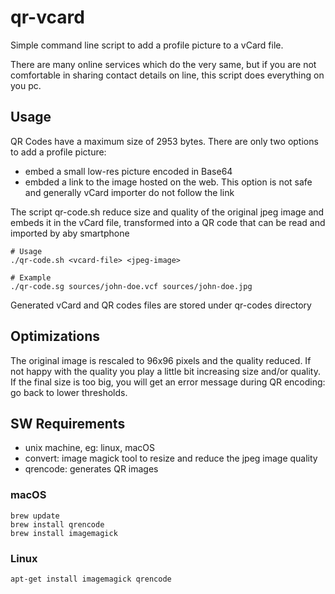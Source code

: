 # qr-vcard

Simple command line script to add a profile picture to a vCard file.

There are many online services which do the very same, but if you are not comfortable in sharing contact details on line, this script does everything on you pc.

## Usage
QR Codes have a maximum size of 2953 bytes. There are only two options to add a profile picture:
* embed a small low-res picture encoded in Base64
* embded a link to the image hosted on the web. This option is not safe and generally vCard importer do not follow the link

The script qr-code.sh reduce size and quality of the original jpeg image and embeds it in the vCard file, transformed into a QR code that can be read and imported by aby smartphone
 
````
# Usage
./qr-code.sh <vcard-file> <jpeg-image>

# Example
./qr-code.sg sources/john-doe.vcf sources/john-doe.jpg
````

Generated vCard and QR codes files are stored under qr-codes directory

## Optimizations
The original image is rescaled to 96x96 pixels and the quality reduced. If not happy with the quality you play a little bit increasing size and/or quality. If the final size is too big, you will get an error message during QR encoding: go back to lower thresholds.


## SW Requirements
 * unix machine, eg: linux, macOS
 * convert: image magick tool to resize and reduce the jpeg image quality
 * qrencode: generates QR images

### macOS
````
brew update
brew install qrencode
brew install imagemagick
````

### Linux
````
apt-get install imagemagick qrencode
````




